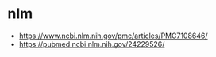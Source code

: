 # nlm
- https://www.ncbi.nlm.nih.gov/pmc/articles/PMC7108646/
- https://pubmed.ncbi.nlm.nih.gov/24229526/
